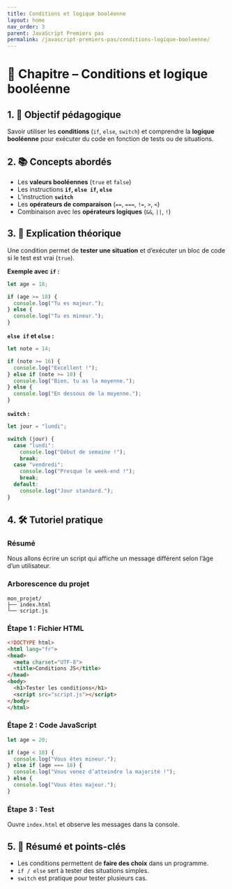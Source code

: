 ```yaml
---
title: Conditions et logique booléenne
layout: home
nav_order: 3
parent: JavaScript Premiers pas
permalink: /javascript-premiers-pas/conditions-logique-booleenne/
---
```


# 📘 Chapitre – Conditions et logique booléenne

## 1. 🎯 Objectif pédagogique

Savoir utiliser les **conditions** (`if`, `else`, `switch`) et comprendre la **logique booléenne** pour exécuter du code en fonction de tests ou de situations.

## 2. 📚 Concepts abordés

* Les **valeurs booléennes** (`true` et `false`)
* Les instructions **`if`, `else if`, `else`**
* L’instruction **`switch`**
* Les **opérateurs de comparaison** (`==`, `===`, `!=`, `>`, `<`)
* Combinaison avec les **opérateurs logiques** (`&&`, `||`, `!`)

## 3. 🧠 Explication théorique

Une condition permet de **tester une situation** et d’exécuter un bloc de code si le test est vrai (`true`).

**Exemple avec `if` :**

```js
let age = 18;

if (age >= 18) {
  console.log("Tu es majeur.");
} else {
  console.log("Tu es mineur.");
}
```

**`else if` et `else` :**

```js
let note = 14;

if (note >= 16) {
  console.log("Excellent !");
} else if (note >= 10) {
  console.log("Bien, tu as la moyenne.");
} else {
  console.log("En dessous de la moyenne.");
}
```

**`switch` :**

```js
let jour = "lundi";

switch (jour) {
  case "lundi":
    console.log("Début de semaine !");
    break;
  case "vendredi":
    console.log("Presque le week-end !");
    break;
  default:
    console.log("Jour standard.");
}
```

## 4. 🛠 Tutoriel pratique

### Résumé

Nous allons écrire un script qui affiche un message différent selon l’âge d’un utilisateur.

### Arborescence du projet

```
mon_projet/
├── index.html
└── script.js
```

### **Étape 1 : Fichier HTML**

```html
<!DOCTYPE html>
<html lang="fr">
<head>
  <meta charset="UTF-8">
  <title>Conditions JS</title>
</head>
<body>
  <h1>Tester les conditions</h1>
  <script src="script.js"></script>
</body>
</html>
```

### **Étape 2 : Code JavaScript**

```js
let age = 20;

if (age < 18) {
  console.log("Vous êtes mineur.");
} else if (age === 18) {
  console.log("Vous venez d’atteindre la majorité !");
} else {
  console.log("Vous êtes majeur.");
}
```

### **Étape 3 : Test**

Ouvre `index.html` et observe les messages dans la console.

## 5. 🧾 Résumé et points-clés

* Les conditions permettent de **faire des choix** dans un programme.
* `if / else` sert à tester des situations simples.
* `switch` est pratique pour tester plusieurs cas.

